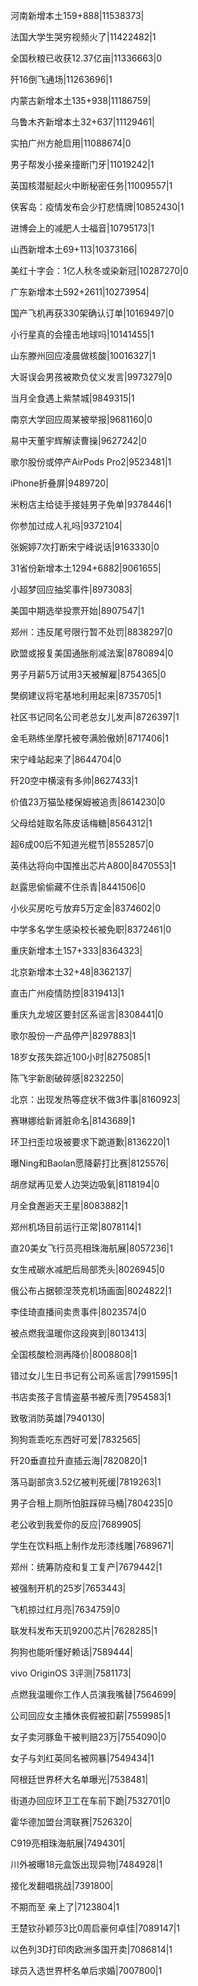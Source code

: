 河南新增本土159+888|11538373|

法国大学生哭穷视频火了|11422482|1

全国秋粮已收获12.37亿亩|11336663|0

歼16倒飞通场|11263696|1

内蒙古新增本土135+938|11186759|

乌鲁木齐新增本土32+637|11129461|

实拍广州方舱启用|11088674|0

男子帮发小接亲撞断门牙|11019242|1

英国核潜艇起火中断秘密任务|11009557|1

侠客岛：疫情发布会少打悲情牌|10852430|1

进博会上的减肥人士福音|10795173|1

山西新增本土69+113|10373166|

美红十字会：1亿人秋冬或染新冠|10287270|0

广东新增本土592+2611|10273954|

国产飞机再获330架确认订单|10169497|0

小行星真的会撞击地球吗|10141455|1

山东滕州回应凌晨做核酸|10016327|1

大哥误会男孩被欺负仗义发言|9973279|0

当月全食遇上紫禁城|9849315|1

南京大学回应周某被举报|9681160|0

易中天董宇辉解读曹操|9627242|0

歌尔股份或停产AirPods Pro2|9523481|1

iPhone折叠屏|9489720|

米粉店主给徒手接娃男子免单|9378446|1

你参加过成人礼吗|9372104|

张婉婷7次打断宋宁峰说话|9163330|0

31省份新增本土1294+6882|9061655|

小超梦回应抽奖事件|8973083|

美国中期选举投票开始|8907547|1

郑州：违反尾号限行暂不处罚|8838297|0

欧盟或报复美国通胀削减法案|8780894|0

男子月薪5万试用3天被解雇|8754365|0

樊纲建议将宅基地利用起来|8735705|1

社区书记同名公司老总女儿发声|8726397|1

金毛熟练坐摩托被夸满脸傲娇|8717406|1

宋宁峰站起来了|8644704|0

歼20空中横滚有多帅|8627433|1

价值23万猫坠楼保姆被追责|8614230|0

父母给娃取名陈皮话梅糖|8564312|1

超6成00后不知道光棍节|8552857|0

英伟达将向中国推出芯片A800|8470553|1

赵露思偷偷藏不住杀青|8441506|0

小伙买房吃亏放弃5万定金|8374602|0

中学多名学生感染校长被免职|8372461|0

重庆新增本土157+333|8364323|

北京新增本土32+48|8362137|

直击广州疫情防控|8319413|1

重庆九龙坡区要封区系谣言|8308441|0

歌尔股份一产品停产|8297883|1

18岁女孩失踪近100小时|8275085|1

陈飞宇新剧破碎感|8232250|

北京：出现发热等症状不做3件事|8160923|

赛琳娜给新肾脏命名|8143689|1

环卫扫歪垃圾被要求下跪道歉|8136220|1

曝Ning和Baolan愿降薪打比赛|8125576|

胡彦斌再见爱人边哭边吸氧|8118194|0

月全食邂逅天王星|8083882|1

郑州机场目前运行正常|8078114|1

直20美女飞行员亮相珠海航展|8057236|1

女生戒碳水减肥后局部秃头|8026945|0

俄公布占据顿涅茨克机场画面|8024822|1

李佳琦直播间卖贵事件|8023574|0

被点燃我温暖你这段爽到|8013413|

全国核酸检测再降价|8008808|1

错过女儿生日书记有公司系谣言|7991595|1

书店卖孩子言情盗墓书被斥责|7954583|1

致敬消防英雄|7940130|

狗狗乖乖吃东西好可爱|7832565|

歼20垂直拉升直插云海|7820820|1

落马副部贪3.52亿被判死缓|7819263|1

男子合租上厕所怕脏踩碎马桶|7804235|0

老公收到我爱你的反应|7689905|

学生在饮料瓶上制作龙形漆线雕|7689671|

郑州：统筹防疫和复工复产|7679442|1

被强制开机的25岁|7653443|

飞机掠过红月亮|7634759|0

联发科发布天玑9200芯片|7628285|1

狗狗也能听懂好赖话|7589444|

vivo OriginOS 3评测|7581173|

点燃我温暖你工作人员演我嘴替|7564699|

公司回应女主播休丧假被扣薪|7559985|1

女子卖河豚鱼干被判赔23万|7554090|0

女子与刘红英同名被网暴|7549434|1

阿根廷世界杯大名单曝光|7538481|

街道办回应环卫工在车前下跪|7532701|0

霍华德加盟台湾联赛|7526320|

C919亮相珠海航展|7494301|

川外被曝18元盒饭出现异物|7484928|1

接化发翻唱挑战|7391800|

不期而至 亲上了|7123804|1

王楚钦孙颖莎3比0周启豪何卓佳|7089147|1

以色列3D打印肉欧洲多国开卖|7086814|1

球员入选世界杯名单后求婚|7007800|1

